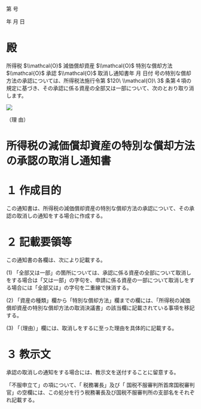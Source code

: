 第 号

年 月 日

# 殿

所得税 $\\mathcal{O}$ 減価償却資産 $\\mathcal{O}$ 特別な償却方法 $\\mathcal{O}$ 承認 $\\mathcal{O}$ 取消し通知書年 月 日付 号の特別な償却方法の承認については、所得税法施行令第 $120\ \\mathcal{O}\ 3$ 条第４項の規定に基づき、その承認に係る資産の全部又は一部について、次のとおり取り消します。

![](https://www.nta.go.jp/tmp/3338b580-33ac-4b56-a6e6-157ec9579c67/images/c1218e391b47f46faa78993aabdf0ce469c1cc6b33d8bfbb41dff610b7d2149a.jpg)

（理 由）

# 所得税の減価償却資産の特別な償却方法の承認の取消し通知書

# １ 作成目的

この通知書は、所得税の減価償却資産の特別な償却方法の承認について、その承認の取消しの通知をする場合に作成する。

# ２ 記載要領等

この通知書の各欄は、次により記載する。

(1) 「全部又は一部」の箇所については、承認に係る資産の全部について取消しをする場合は「又は一部」の字句を、申請に係る資産の一部について取消しをする場合には「全部又は」の字句を二重線で抹消する。

(2) 「資産の種類」欄から「特別な償却方法」欄までの欄には、「所得税の減価償却資産の特別な償却方法の取消決議書」の該当欄に記載されている事項を移記する。

(3) 「（理由）」欄には、取消しをするに至った理由を具体的に記載する。

# ３ 教示文

承認の取消しの通知をする場合には、教示文を送付することに留意する。

「不服申立て」の項について、「 税務署長」及び「 国税不服審判所首席国税審判官」の空欄には、この処分を行う税務署長及び国税不服審判所の支部名をそれぞれ記載する。